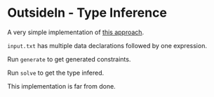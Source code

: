 # OutsideIn - Type Inference

A very simple implementation of [this approach](https://www.microsoft.com/en-us/research/publication/complete-and-decidable-type-inference-for-gadts/).

`input.txt` has multiple data declarations followed by one expression.

Run `generate` to get generated constraints.

Run `solve` to get the type infered.

This implementation is far from done.
